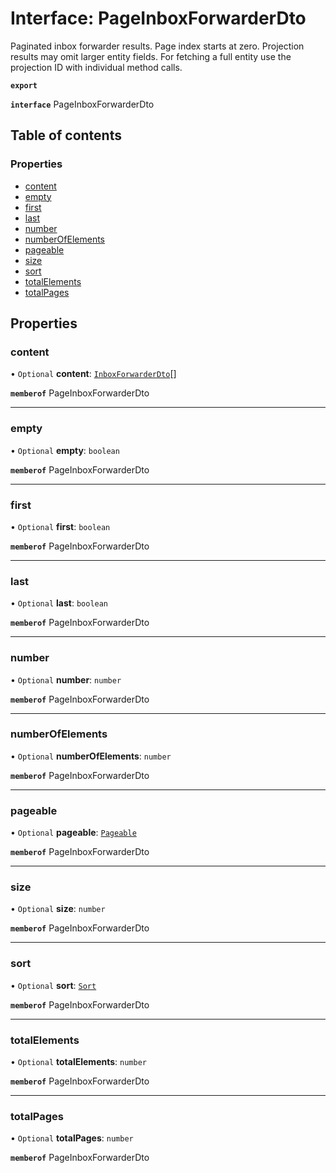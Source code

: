 # Interface: PageInboxForwarderDto

Paginated inbox forwarder results. Page index starts at zero. Projection results may omit larger entity fields. For fetching a full entity use the projection ID with individual method calls.

**`export`**

**`interface`** PageInboxForwarderDto

## Table of contents

### Properties

- [content](PageInboxForwarderDto.md#content)
- [empty](PageInboxForwarderDto.md#empty)
- [first](PageInboxForwarderDto.md#first)
- [last](PageInboxForwarderDto.md#last)
- [number](PageInboxForwarderDto.md#number)
- [numberOfElements](PageInboxForwarderDto.md#numberofelements)
- [pageable](PageInboxForwarderDto.md#pageable)
- [size](PageInboxForwarderDto.md#size)
- [sort](PageInboxForwarderDto.md#sort)
- [totalElements](PageInboxForwarderDto.md#totalelements)
- [totalPages](PageInboxForwarderDto.md#totalpages)

## Properties

### content

• `Optional` **content**: [`InboxForwarderDto`](InboxForwarderDto.md)[]

**`memberof`** PageInboxForwarderDto

___

### empty

• `Optional` **empty**: `boolean`

**`memberof`** PageInboxForwarderDto

___

### first

• `Optional` **first**: `boolean`

**`memberof`** PageInboxForwarderDto

___

### last

• `Optional` **last**: `boolean`

**`memberof`** PageInboxForwarderDto

___

### number

• `Optional` **number**: `number`

**`memberof`** PageInboxForwarderDto

___

### numberOfElements

• `Optional` **numberOfElements**: `number`

**`memberof`** PageInboxForwarderDto

___

### pageable

• `Optional` **pageable**: [`Pageable`](Pageable.md)

**`memberof`** PageInboxForwarderDto

___

### size

• `Optional` **size**: `number`

**`memberof`** PageInboxForwarderDto

___

### sort

• `Optional` **sort**: [`Sort`](Sort.md)

**`memberof`** PageInboxForwarderDto

___

### totalElements

• `Optional` **totalElements**: `number`

**`memberof`** PageInboxForwarderDto

___

### totalPages

• `Optional` **totalPages**: `number`

**`memberof`** PageInboxForwarderDto
